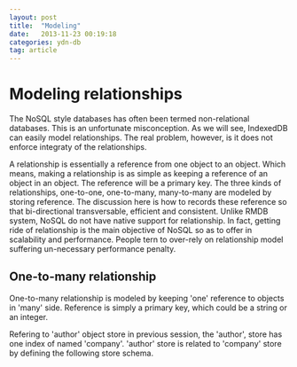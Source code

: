 ```yaml
---
layout: post
title:  "Modeling"
date:   2013-11-23 00:19:18
categories: ydn-db
tag: article
---
```


# Modeling relationships #


The NoSQL style databases has often been termed non-relational databases. This is an unfortunate misconception. As we will see, IndexedDB can easily model relationships. The real problem, however, is it does not enforce integraty of the relationships.

A relationship is essentially a reference from one object to an object. Which means, making a relationship is as simple as keeping a reference of an object in an object. The reference will be a primary key. The three kinds of relationships, one-to-one, one-to-many, many-to-many are modeled by storing reference. The discussion here is how to records these reference so that bi-directional transversable, efficient and consistent. Unlike RMDB system, NoSQL do not have native support for relationship. In fact, getting ride of relationship is the main objective of NoSQL so as to offer in scalability and performance. People tern to over-rely on relationship model suffering un-necessary performance penalty.

## One-to-many relationship ##

One-to-many relationship is modeled by keeping 'one' reference to objects in 'many' side. Reference is simply a primary key, which could be a string or an integer.

Refering to 'author' object store in previous session, the 'author', store has one index of named 'company'. 'author' store is related to 'company' store by defining the following store schema.